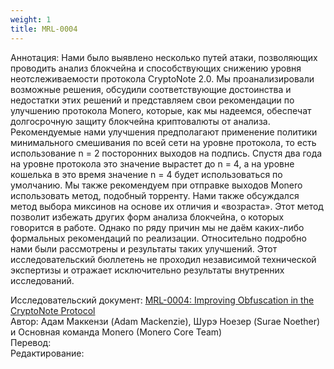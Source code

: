 ```yaml
---
weight: 1
title: MRL-0004
---
```


Аннотация: Нами было выявлено несколько путей атаки, позволяющих проводить анализ блокчейна и способствующих снижению уровня неотслеживаемости протокола CryptoNote 2.0. Мы проанализировали возможные решения, обсудили соответствующие достоинства и недостатки этих решений и представляем свои рекомендации по улучшению протокола Monero, которые, как мы надеемся, обеспечат долгосрочную защиту блокчейна криптовалюты от анализа. Рекомендуемые нами улучшения предполагают применение политики минимального смешивания по всей сети на уровне протокола, то есть использование n = 2 посторонних выходов на подпись. Спустя два года на уровне протокола это значение вырастет до n = 4, а на уровне кошелька в это время значение n = 4 будет использоваться по умолчанию. Мы также рекомендуем при отправке выходов Monero использовать метод, подобный торренту. Нами также обсуждался метод выбора миксинов на основе их отличия и «возраста». Этот метод позволит избежать других форм анализа блокчейна, о которых говорится в работе. Однако по ряду причин мы не даём каких-либо формальных рекомендаций по реализации. Относительно подробно нами были рассмотрены и результаты таких улучшений. Этот исследовательский бюллетень не проходил независимой технической экспертизы и отражает исключительно результаты внутренних исследований.

Исследовательский документ: [MRL-0004: Improving Obfuscation in the CryptoNote Protocol](https://web.getmonero.org/ru/resources/research-lab/pubs/MRL-0004.pdf)  
Автор: Адам Маккензи  (Adam Mackenzie), Шурэ Ноезер (Surae Noether) и Основная команда Monero (Monero Core Team)  
Перевод:  
Редактирование:  
